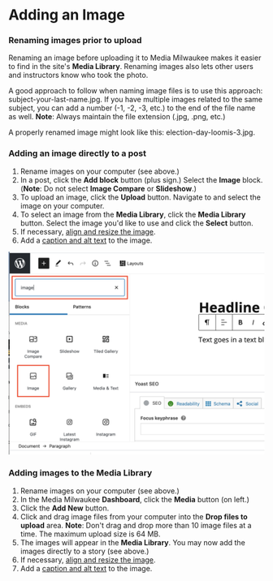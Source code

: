 # Adding an Image

### Renaming images prior to upload

Renaming an image before uploading it to Media Milwaukee makes it easier to find in the site's **Media Library**. Renaming images also lets other users and instructors know who took the photo. 

A good approach to follow when naming image files is to use this approach: subject-your-last-name.jpg. If you have multiple images related to the same subject, you can add a number \(-1, -2, -3, etc.\) to the end of the file name as well. **Note**: Always maintain the file extension \(.jpg, .png, etc.\) 

A properly renamed image might look like this: election-day-loomis-3.jpg.

### Adding an image directly to a post

1. Rename images on your computer \(see above.\)
2. In a post, click the **Add block** button \(plus sign.\) Select the **Image** block. \(**Note**: Do not select **Image Compare** or **Slideshow**.\)
3. To upload an image, click the **Upload** button. Navigate to and select the image on your computer.
4. To select an image from the **Media Library**, click the **Media Library** button. Select the image you'd like to use and click the **Select** button. 
5. If necessary, [align and resize the image](aligning-and-resizing-an-image.md). 
6. Add a [caption and alt text](adding-a-caption-and-alt-text-to-an-image-mp3-or-video.md) to the image.

![Adding an image directly to a post.](../.gitbook/assets/image-block.png)

### Adding images to the Media Library

1. Rename images on your computer \(see above.\)
2. In the Media Milwaukee **Dashboard**, click the **Media** button \(on left.\) 
3. Click the **Add New** button. 
4. Click and drag image files from your computer into the **Drop files to upload** area. **Note**: Don't drag and drop more than 10 image files at a time. The maximum upload size is 64 MB.
5. The images will appear in the **Media Library**. You may now add the images directly to a story \(see above.\) 
6. If necessary, [align and resize the image](aligning-and-resizing-an-image.md). 
7. Add a [caption and alt text](adding-a-caption-and-alt-text-to-an-image-mp3-or-video.md) to the image.







 







